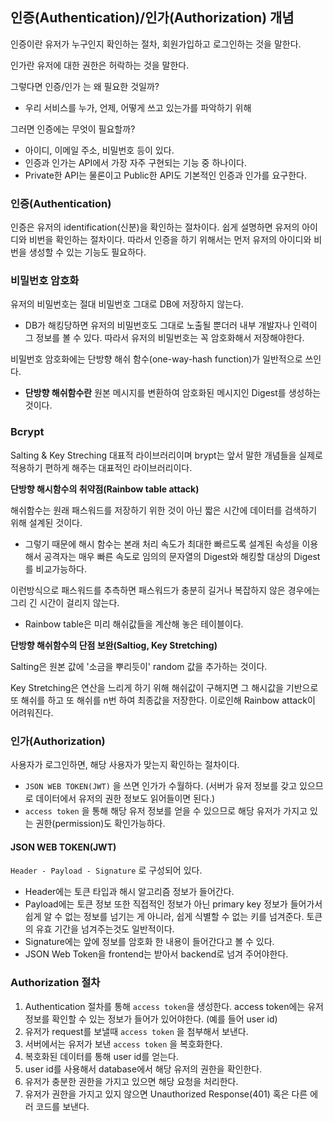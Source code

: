 ## 인증(Authentication)/인가(Authorization) 개념

인증이란 유저가 누구인지 확인하는 절차, 회원가입하고 로그인하는 것을 말한다.

인가란 유저에 대한 권한은 허락하는 것을 말한다.

그렇다면 인증/인가 는 왜 필요한 것일까?

* 우리 서비스를 누가, 언제, 어떻게 쓰고 있는가를 파악하기 위해

그러면 인증에는 무엇이 필요할까?

* 아이디, 이메일 주소, 비밀번호 등이 있다.
* 인증과 인가는 API에서 가장 자주 구현되는 기능 중 하나이다.
* Private한 API는 물론이고 Public한 API도 기본적인 인증과 인가를 요구한다.

### 인증(Authentication)

인증은 유저의 identification(신분)을 확인하는 절차이다. 쉽게 설명하면 유저의 아이디와 비번을 확인하는 절차이다. 따라서 인증을 하기 위해서는 먼저 유저의 아이디와 비번을 생성할 수 있는 기능도 필요하다.

### 비밀번호 암호화

유저의 비밀번호는 절대 비밀번호 그대로 DB에 저장하지 않는다.

* DB가 해킹당하면 유저의 비밀번호도 그대로 노출될 뿐더러 내부 개발자나 인력이 그 정보를 볼 수 있다. 따라서 유저의 비밀번호는 꼭 암호화해서 저장해야한다.

비밀번호 암호화에는 단방향 해쉬 함수(one-way-hash function)가 일반적으로 쓰인다. 

* **단방향 해쉬함수란** 원본 메시지를 변환하여 암호화된 메시지인 Digest를 생성하는 것이다.

### Bcrypt

Salting & Key Streching 대표적 라이브러리이며 brypt는 앞서 말한 개념들을 실제로 적용하기 편하게 해주는 대표적인 라이브러리이다.

**단방향 해시함수의 취약점(Rainbow table attack)**

해쉬함수는 원래 패스워드를 저장하기 위한 것이 아닌 짧은 시간에 데이터를 검색하기 위해 설계된 것이다.

* 그렇기 때문에 해시 함수는 본래 처리 속도가 최대한 빠르도록 설계된 속성을 이용해서 공격자는 매우 빠른 속도로 임의의 문자열의 Digest와 해킹할 대상의 Digest를 비교가능하다.

이런방식으로 패스워드를 추측하면 패스워드가 충분히 길거나 복잡하지 않은 경우에는 그리 긴 시간이 걸리지 않는다.

* Rainbow table은 미리 해쉬값들을 계산해 놓은 테이블이다.

**단방향 해쉬함수의 단점 보완(Saltiog, Key Stretching)**

Salting은 원본 값에 '소금을 뿌리듯이' random 값을 추가하는 것이다.

Key Stretching은 연산을 느리게 하기 위해 해쉬값이 구해지면 그 해시값을 기반으로 또 해쉬를 하고 또 해쉬를 n번 하여 최종값을 저장한다. 이로인해 Rainbow attack이 어려워진다.

### 인가(Authorization)

사용자가 로그인하면, 해당 사용자가 맞는지 확인하는 절차이다.

* `JSON WEB TOKEN(JWT)` 을 쓰면 인가가 수월하다. (서버가 유저 정보를 갖고 있으므로 데이터에서 유저의 권한 정보도 읽어들이면 된다.)
* `access token` 을 통해 해당 유저 정보를 얻을 수 있으므로 해당 유저가 가지고 있는 권한(permission)도 확인가능하다.

#### JSON WEB TOKEN(JWT)

`Header - Payload - Signature` 로 구성되어 있다.

* Header에는 토큰 타입과 해시 알고리즘 정보가 들어간다.
* Payload에는 토큰 정보 또한 직접적인 정보가 아닌 primary key 정보가 들어가서 쉽게 알 수 없는 정보를 넘기는 게 아니라, 쉽게 식별할 수 없는 키를 넘겨준다. 토큰의 유효 기간을 넘겨주는것도 일반적이다.
* Signature에는 앞에 정보를 암호화 한 내용이 들어간다고 볼 수 있다.
* JSON Web Token을 frontend는 받아서 backend로 넘겨 주어야한다.

### Authorization 절차

1. Authentication 절차를 통해 `access token`을 생성한다. access token에는 유저 정보를 확인할 수 있는 정보가 들어가 있어야한다. (예를 들어 user id)
2. 유저가 request를 보낼때 `access token` 을 첨부해서 보낸다.
3. 서버에서는 유저가 보낸 `access token` 을 복호화한다.
4. 복호화된 데이터를 통해 user id를 얻는다.
5. user id를 사용해서 database에서 해당 유저의 권한을 확인한다.
6. 유저가 충분한 권한을 가지고 있으면 해당 요청을 처리한다.
7. 유저가 권한을 가지고 있지 않으면 Unauthorized Response(401) 혹은 다른 에러 코드를 보낸다.

